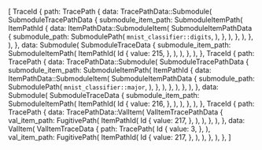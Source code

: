 [
    TraceId {
        path: TracePath {
            data: TracePathData::Submodule(
                SubmoduleTracePathData {
                    submodule_item_path: SubmoduleItemPath(
                        ItemPathId {
                            data: ItemPathData::SubmoduleItem(
                                SubmoduleItemPathData {
                                    submodule_path: SubmodulePath(
                                        `mnist_classifier::digits`,
                                    ),
                                },
                            ),
                        },
                    ),
                },
            ),
        },
        data: Submodule(
            SubmoduleTraceData {
                submodule_item_path: SubmoduleItemPath(
                    ItemPathId(
                        Id {
                            value: 215,
                        },
                    ),
                ),
            },
        ),
    },
    TraceId {
        path: TracePath {
            data: TracePathData::Submodule(
                SubmoduleTracePathData {
                    submodule_item_path: SubmoduleItemPath(
                        ItemPathId {
                            data: ItemPathData::SubmoduleItem(
                                SubmoduleItemPathData {
                                    submodule_path: SubmodulePath(
                                        `mnist_classifier::major`,
                                    ),
                                },
                            ),
                        },
                    ),
                },
            ),
        },
        data: Submodule(
            SubmoduleTraceData {
                submodule_item_path: SubmoduleItemPath(
                    ItemPathId(
                        Id {
                            value: 216,
                        },
                    ),
                ),
            },
        ),
    },
    TraceId {
        path: TracePath {
            data: TracePathData::ValItem(
                ValItemTracePathData {
                    val_item_path: FugitivePath(
                        ItemPathId(
                            Id {
                                value: 217,
                            },
                        ),
                    ),
                },
            ),
        },
        data: ValItem(
            ValItemTraceData {
                path: TracePath(
                    Id {
                        value: 3,
                    },
                ),
                val_item_path: FugitivePath(
                    ItemPathId(
                        Id {
                            value: 217,
                        },
                    ),
                ),
            },
        ),
    },
]